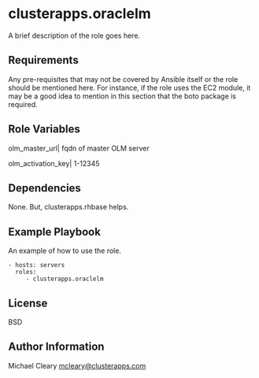 clusterapps.oraclelm
=========

A brief description of the role goes here.

Requirements
------------

Any pre-requisites that may not be covered by Ansible itself or the role should be mentioned here. For instance, if the role uses the EC2 module, it may be a good idea to mention in this section that the boto package is required.

Role Variables
--------------

olm_master_url| fqdn of master OLM server

olm_activation_key| 1-12345


Dependencies
------------

None. But, clusterapps.rhbase helps.

Example Playbook
----------------

An example of how to use the role.

    - hosts: servers
      roles:
         - clusterapps.oraclelm

License
-------

BSD

Author Information
------------------

Michael Cleary <mcleary@clusterapps.com>